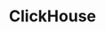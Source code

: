 ---
draft: false
title: ClickHouse
content:
  id: clickhouse
  name: ClickHouse
  logo: /images/databases/relational-databases/clickhouse/logo.png
  website: https://clickhouse.com/
  iframe_website: /website-iframe/databases/relational-databases/clickhouse
  dashboardImage: /images/databases/relational-databases/clickhouse/screenshot-1.jpg
  short_description: ClickHouse is an open-source, column-oriented DBMS for online analytical processing.
  description: "ClickHouse is a high performance columnar OLAP database management system for real-time analytics using SQL. It enables you to analyze data that is updated in real time. ClickHouse's performance exceeds comparable column-oriented database management systems. It processes hundreds of millions to over a billion rows and tens of gigabytes of data per server per second."
  features:
    - title: Top performance
      description: "ClickHouse supports 'best in the industry' query performance, while reducing storage requirements through innovative use of columnar storage and compression."
    - title: Widely scalable
      description: ClickHouse was battle-tested in production, with linear horizontal scalability from single-server deployments to clusters with many thousands of nodes.
    - title: Highly reliable
      description: ClickHouse deployments feature best-in-class availability. There are no single points of failure. The architecture supports multi-master replication, performing effectively in multi-region configurations.
    - title: Secure
      description: ClickHouse comes with enterprise-grade security features and fail-safe mechanisms protecting against data corruption from application bugs and human error.
  screenshots:
    - /images/databases/relational-databases/clickhouse/screenshot-1.jpg
    - /images/databases/relational-databases/clickhouse/screenshot-2.jpg
---